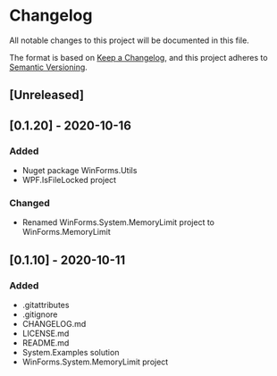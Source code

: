 # Changelog
All notable changes to this project will be documented in this file.

The format is based on [Keep a Changelog](https://keepachangelog.com/en/1.0.0/),
and this project adheres to [Semantic Versioning](https://semver.org/spec/v2.0.0.html).

## [Unreleased]

## [0.1.20] - 2020-10-16
### Added
- Nuget package WinForms.Utils
- WPF.IsFileLocked project
### Changed
- Renamed WinForms.System.MemoryLimit project to WinForms.MemoryLimit

## [0.1.10] - 2020-10-11
### Added
- .gitattributes
- .gitignore
- CHANGELOG.md
- LICENSE.md
- README.md
- System.Examples solution
- WinForms.System.MemoryLimit project
